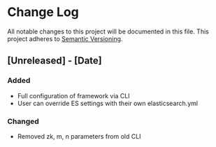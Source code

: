 # Change Log
All notable changes to this project will be documented in this file.
This project adheres to [Semantic Versioning](http://semver.org/).

## [Unreleased] - [Date]
### Added
- Full configuration of framework via CLI
- User can override ES settings with their own elasticsearch.yml

### Changed
- Removed zk, m, n parameters from old CLI